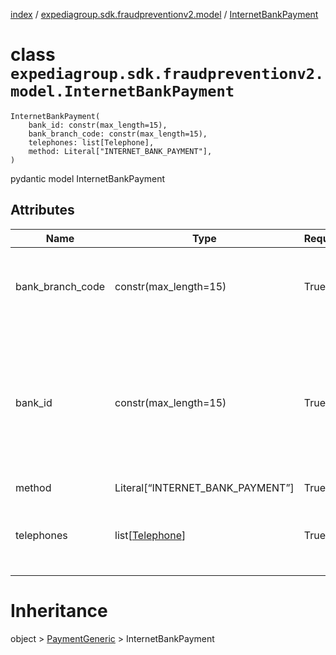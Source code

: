 [index](index.md) /
[expediagroup.sdk.fraudpreventionv2.model](expediagroup.sdk.fraudpreventionv2.model.md)
/ [InternetBankPayment](InternetBankPayment.md)

# class `expediagroup.sdk.fraudpreventionv2.model.InternetBankPayment`

```
InternetBankPayment(
    bank_id: constr(max_length=15),
    bank_branch_code: constr(max_length=15),
    telephones: list[Telephone],
    method: Literal["INTERNET_BANK_PAYMENT"],
)
```

pydantic model InternetBankPayment

## Attributes

| Name             | Type                               | Required | Description                                                                                                                      |
| ---------------- | ---------------------------------- | -------- | -------------------------------------------------------------------------------------------------------------------------------- |
| bank_branch_code | constr(max_length=15)              | True     | A code that identifies the bank branch for internet bank payment(IBP).                                                           |
| bank_id          | constr(max_length=15)              | True     | The bank_id provided by the internet bank payment(IBP) provider (DRWP aka NetGiro) for the bank used for processing the payment. |
| method           | Literal\[“INTERNET_BANK_PAYMENT”\] | True     | …                                                                                                                                |
| telephones       | list\[[Telephone](Telephone.md)\]  | True     | Telephone(s) associated with internet bank payment(IBP) provider.                                                                |

# Inheritance

object > [PaymentGeneric](PaymentGeneric.md) > InternetBankPayment
